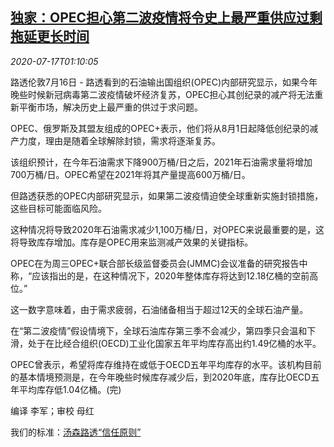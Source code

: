 <!--1594949004000-->
[独家：OPEC担心第二波疫情将令史上最严重供应过剩拖延更长时间](https://cn.reuters.com/article/opec-covid-oil-oversupply-0717-idCNKCS24I03T)
------

<div><i>2020-07-17T01:10:05</i></div><div class="StandardArticleBody_body"><p>路透伦敦7月16日 - 路透看到的石油输出国组织(OPEC)内部研究显示，如果今年晚些时候新冠病毒第二波疫情破坏经济复苏，OPEC担心其创纪录的减产将无法重新平衡市场，解决历史上最严重的供过于求问题。 </p><p>OPEC、俄罗斯及其盟友组成的OPEC+表示，他们将从8月1日起降低创纪录的减产力度，理由是随着全球解除封锁，需求将逐渐复苏。 </p><p>该组织预计，在今年石油需求下降900万桶/日之后，2021年石油需求量将增加700万桶/日。OPEC希望在2021年将其产量提高600万桶/日。 </p><p>但路透获悉的OPEC内部研究显示，如果第二波疫情迫使全球重新实施封锁措施，这些目标可能面临风险。 </p><p>这种情况将导致2020年石油需求减少1,100万桶/日，对OPEC来说最重要的是，这将导致库存增加。库存是OPEC用来监测减产效果的关键指标。 </p><p>OPEC在为周三OPEC+联合部长级监督委员会(JMMC)会议准备的研究报告中称，“应该指出的是，在这种情况下，2020年整体库存将达到12.18亿桶的空前高位。” </p><p>这一数字意味着，由于需求疲弱，石油储备相当于超过12天的全球石油产量。 </p><p>在“第二波疫情”假设情境下，全球石油库存第三季不会减少，第四季只会温和下滑，处于在比经合组织(OECD)工业化国家五年平均库存高出约1.49亿桶的水平。 </p><p>OPEC曾表示，希望将库存维持在或低于OECD五年平均库存的水平。该机构目前的基本情境预测是，在今年晚些时候库存减少后，到2020年底，库存比OECD五年平均库存低1.04亿桶。(完) </p><div class="Attribution_container"><div class="Attribution_attribution"><p class="Attribution_content">编译 李军；审校 母红 </p></div></div><div class="StandardArticleBody_trustBadgeContainer"><span class="StandardArticleBody_trustBadgeTitle">我们的标准：</span><span class="trustBadgeUrl"><a href="https://www.thomsonreuters.cn/content/dam/openweb/documents/pdf/china/brochures/about-us-1.pdf">汤森路透“信任原则”</a></span></div></div>
